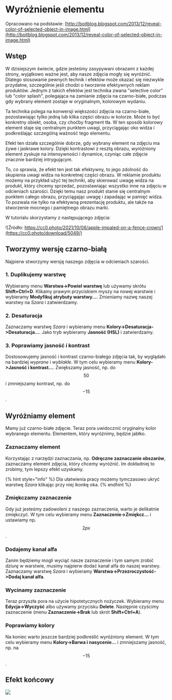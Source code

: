 # Wyróżnienie elementu

Opracowano na podstawie: [http://boitblog.blogspot.com/2013/12/reveal-color-of-selected-object-in-image.html](http://boitblog.blogspot.com/2013/12/reveal-color-of-selected-object-in-image.html)

## Wstęp

W dzisiejszym świecie, gdzie jesteśmy zasypywani obrazami z każdej strony, wyjątkowo ważne jest, aby nasze zdjęcia mogły się wyróżnić. Dlatego stosowanie pewnych technik i efektów może okazać się niezwykle przydatne, szczególnie jeśli chodzi o tworzenie efektywnych reklam produktów. Jednym z takich efektów jest technika zwana "selective color" lub "color splash", polegająca na zamianie zdjęcia na czarno-białe, podczas gdy wybrany element zostaje w oryginalnym, kolorowym wydaniu.

Ta technika polega na konwersji większości zdjęcia na czarno-białe, pozostawiając tylko jedną lub kilka części obrazu w kolorze. Może to być konkretny obiekt, osoba, czy choćby fragment tła. W ten sposób kolorowy element staje się centralnym punktem uwagi, przyciągając oko widza i podkreślając szczególną ważność tego elementu.

Efekt ten działa szczególnie dobrze, gdy wybrany element na zdjęciu ma żywe i jaskrawe kolory. Dzięki kontrastowi z resztą obrazu, wyróżniony element zyskuje na intensywności i dynamice, czyniąc całe zdjęcie znacznie bardziej intrygującym.

To, co sprawia, że efekt ten jest tak efektywny, to jego zdolność do skupienia uwagi widza na konkretnej części obrazu. W reklamie produktu możemy na przykład użyć tej techniki, aby skierować uwagę widza na produkt, który chcemy sprzedać, pozostawiając wszystko inne na zdjęciu w odcieniach szarości. Dzięki temu nasz produkt stanie się centralnym punktem całego obrazu, przyciągając uwagę i zapadając w pamięć widza. To pozwala nie tylko na efektywną prezentację produktu, ale także na stworzenie mocnego i pamiętnego obrazu marki.

W tutorialu skorzystamy z następującego zdjęcia:

![Źródło: https://cc0.photo/2021/10/06/apple-impaled-on-a-fence-crown/](https://cc0.photo/download/5049/)

## Tworzymy wersję czarno-białą

Najpierw stworzymy wersję naszego zdjęcia w odcieniach szarości.

### 1. Duplikujemy warstwę

Wybieramy menu **Warstwa->Powiel warstwę** lub używamy skrótu **Shift+Ctrl+D**.
Klikamy prawym przyciskiem myszy na nowej warstwie i wybieramy **Modyfikuj atrybuty warstwy...**.
Zmieniamy nazwę naszej warstwy na *Szara* i zatwierdzamy.

### 2. Desaturacja

Zaznaczamy warstwę *Szara* i wybieramy menu **Kolory->Desaturacja->Desaturacja...**.
Jako tryb wybieramy **Jasność (HSL)** i zatwierdzamy.

### 3. Poprawiamy jasność i kontrast

Dostosowujemy jasność i kontrast czarno-białego zdjęcia tak, by wyglądało na bardziej *wyprane* i *wyblakłe*.
W tym celu wybieramy menu **Kolory->Jasność i kontrast...**.
Zwiększamy jasność, np. do $$50$$ i zmniejszamy kontrast, np. do $$-15$$.

## Wyróżniamy element

Mamy już czarno-białe zdjęcie. Teraz pora uwidocznić oryginalny kolor wybranego elementu.
Elementem, który wyróżnimy, będzie jabłko.

### Zaznaczamy element

Korzystając z narzędzi zaznaczania, np. **Odręczne zaznaczanie obszarów**, zaznaczamy element zdjęcia, który chcemy wyróżnić.
Im dokładniej to zrobimy, tym lepszy efekt uzyskamy.

{% hint style="info" %}
Dla ułatwienia pracy możemy tymczasowo ukryć warstwę *Szara* klikając przy niej ikonkę oka.
{% endhint %}

### Zmiękczamy zaznaczenie

Gdy już jesteśmy zadowoleni z naszego zaznaczenia, warto je delikatnie zmiękczyć.
W tym celu wybieramy menu **Zaznaczenie->Zmiękcz...** i ustawiamy np. $$2 px$$.

### Dodajemy kanał alfa

Zanim będziemy mogli wyciąć nasze zaznaczenie i tym samym zrobić *dziurę* w warstwie, musimy najpierw dodać kanał alfa do naszej warstwy.
Zaznaczamy warstwę *Szara* i wybieramy **Warstwa->Przezroczystość->Dodaj kanał alfa**.

### Wycinamy zaznaczenie

Teraz przyszła pora na użycie hipotetycznych nożyczek.
Wybieramy menu **Edycja->Wyczyść** albo używamy przycisku **Delete**.
Następnie czyścimy zaznaczenie (menu **Zaznaczenie->Brak** lub skrót **Shift+Ctrl+A**).

### Poprawiamy kolory

Na koniec warto jeszcze bardziej podkreślić wyróżniony element.
W tym celu wybieramy menu **Kolory->Barwa i nasycenie...** i zmniejszamy jasność, np. na $$-15$$.

## Efekt końcowy

![](../../../.gitbook/assets/color_reveal.png)

